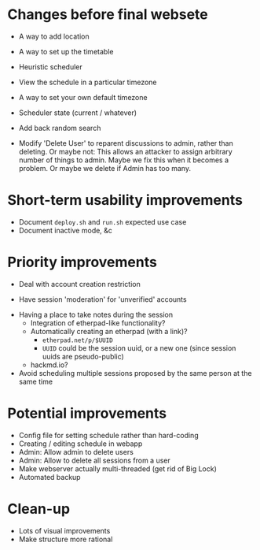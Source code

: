 # Changes before final websete

+ A way to add location

+ A way to set up the timetable

+ Heuristic scheduler

+ View the schedule in a particular timezone

- A way to set your own default timezone 

- Scheduler state (current / whatever)

- Add back random search

- Modify 'Delete User' to reparent discussions to admin, rather than
  deleting.  Or maybe not: This allows an attacker to assign arbitrary
  number of things to admin.  Maybe we fix this when it becomes a
  problem.  Or maybe we delete if Admin has too many.

# Short-term usability improvements

* Document `deploy.sh` and `run.sh` expected use case
* Document inactive mode, &c

# Priority improvements

* Deal with account creation restriction
 - Have session 'moderation' for 'unverified' accounts
* Having a place to take notes during the session
    * Integration of etherpad-like functionality?
    * Automatically creating an etherpad (with a link)?
  	    * `etherpad.net/p/$UUID`
	    * `UUID` could be the session uuid, or a new one (since session uuids are pseudo-public)
    * hackmd.io?
* Avoid scheduling multiple sessions proposed by the same person at the same time

# Potential improvements

* Config file for setting schedule rather than hard-coding
* Creating / editing schedule in webapp
* Admin: Allow admin to delete users
* Admin: Allow to delete all sessions from a user
* Make webserver actually multi-threaded (get rid of Big Lock)
* Automated backup

# Clean-up

* Lots of visual improvements
* Make structure more rational
